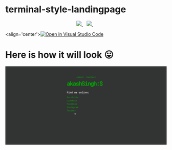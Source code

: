 ﻿# terminal-style-landingpage
<p align='center'>
  
  <a href="https://www.linkedin.com/in/akash-kumar-singh-2ab64217a/">
    <img src="https://img.shields.io/badge/linkedin-%230077B5.svg?&style=for-the-badge&logo=linkedin&logoColor=white" />
  </a>&nbsp;&nbsp;
  <a href="https://instagram.com/connectedakash2410">
    <img src="https://img.shields.io/badge/instagram-%23E4405F.svg?&style=for-the-badge&logo=instagram&logoColor=white" />        
  </a>&nbsp;&nbsp;
  
</p>

<align='center'>[![Open in Visual Studio Code](https://open.vscode.dev/badges/open-in-vscode.svg)](https://open.vscode.dev/Akash-S1999/terminal-style-landingpage)</align>


# Here is how it will look 😛
![demo](demo.gif)
